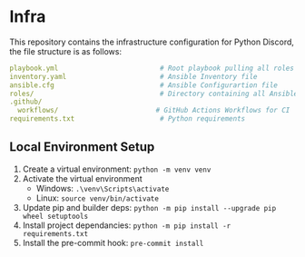 # Infra

This repository contains the infrastructure configuration for Python Discord, the file structure is as follows:

```yaml
playbook.yml                         # Root playbook pulling all roles together
inventory.yaml                       # Ansible Inventory file
ansible.cfg                          # Ansible Configurartion file
roles/                               # Directory containing all Ansible roles
.github/
  workflows/                        # GitHub Actions Workflows for CI
requirements.txt                     # Python requirements
```

## Local Environment Setup
1. Create a virtual environment: `python -m venv venv`
1. Activate the virtual environment
   - Windows: `.\venv\Scripts\activate`
   - Linux: `source venv/bin/activate`
1. Update pip and builder deps: `python -m pip install --upgrade pip wheel setuptools`
1. Install project dependancies: `python -m pip install -r requirements.txt`
1. Install the pre-commit hook: `pre-commit install`
